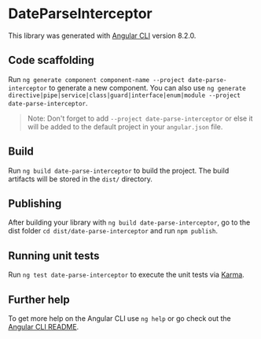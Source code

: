 # DateParseInterceptor

This library was generated with [Angular CLI](https://github.com/angular/angular-cli) version 8.2.0.

## Code scaffolding

Run `ng generate component component-name --project date-parse-interceptor` to generate a new component. You can also use `ng generate directive|pipe|service|class|guard|interface|enum|module --project date-parse-interceptor`.
> Note: Don't forget to add `--project date-parse-interceptor` or else it will be added to the default project in your `angular.json` file. 

## Build

Run `ng build date-parse-interceptor` to build the project. The build artifacts will be stored in the `dist/` directory.

## Publishing

After building your library with `ng build date-parse-interceptor`, go to the dist folder `cd dist/date-parse-interceptor` and run `npm publish`.

## Running unit tests

Run `ng test date-parse-interceptor` to execute the unit tests via [Karma](https://karma-runner.github.io).

## Further help

To get more help on the Angular CLI use `ng help` or go check out the [Angular CLI README](https://github.com/angular/angular-cli/blob/master/README.md).

